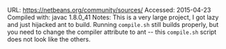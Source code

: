 URL: https://netbeans.org/community/sources/
Accessed: 2015-04-23
Compiled with: javac 1.8.0_41
Notes: This is a very large project, I got lazy and just hijacked ant to build.
Running `compile.sh` still builds properly, but you need to change the compiler attribute to ant -- this `compile.sh` script does not look like the others.
